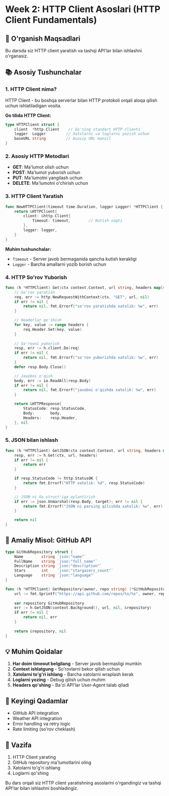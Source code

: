 # Week 2: HTTP Client Asoslari (HTTP Client Fundamentals)

## 🎯 O'rganish Maqsadlari

Bu darsda siz HTTP client yaratish va tashqi API'lar bilan ishlashni o'rganasiz.

## 📚 Asosiy Tushunchalar

### 1. HTTP Client nima?

HTTP Client - bu boshqa serverlar bilan HTTP protokoli orqali aloqa qilish uchun ishlatiladigan vosita.

**Go tilida HTTP Client:**
```go
type HTTPClient struct {
    client  *http.Client    // Go'ning standart HTTP clienti
    logger  Logger         // Xatolarni va loglarni yozish uchun
    baseURL string         // Asosiy URL manzil
}
```

### 2. Asosiy HTTP Metodlari

- **GET**: Ma'lumot olish uchun
- **POST**: Ma'lumot yuborish uchun  
- **PUT**: Ma'lumotni yangilash uchun
- **DELETE**: Ma'lumotni o'chirish uchun

### 3. HTTP Client Yaratish

```go
func NewHTTPClient(timeout time.Duration, logger Logger) *HTTPClient {
    return &HTTPClient{
        client: &http.Client{
            Timeout: timeout,        // Kutish vaqti
        },
        logger: logger,
    }
}
```

**Muhim tushunchalar:**
- `Timeout` - Server javob bermaganida qancha kutish kerakligi
- `Logger` - Barcha amallarni yozib borish uchun

### 4. HTTP So'rov Yuborish

```go
func (h *HTTPClient) Get(ctx context.Context, url string, headers map[string]string) (*HTTPResponse, error) {
    // So'rov yaratish
    req, err := http.NewRequestWithContext(ctx, "GET", url, nil)
    if err != nil {
        return nil, fmt.Errorf("so'rov yaratishda xatolik: %w", err)
    }

    // Headerlar qo'shish
    for key, value := range headers {
        req.Header.Set(key, value)
    }
    
    // So'rovni yuborish
    resp, err := h.client.Do(req)
    if err != nil {
        return nil, fmt.Errorf("so'rov yuborishda xatolik: %w", err)
    }
    defer resp.Body.Close()

    // Javobni o'qish
    body, err := io.ReadAll(resp.Body)
    if err != nil {
        return nil, fmt.Errorf("javobni o'qishda xatolik: %w", err)
    }

    return &HTTPResponse{
        StatusCode: resp.StatusCode,
        Body:       body,
        Headers:    resp.Header,
    }, nil
}
```

### 5. JSON bilan ishlash

```go
func (h *HTTPClient) GetJSON(ctx context.Context, url string, headers map[string]string, target interface{}) error {
    resp, err := h.Get(ctx, url, headers)
    if err != nil {
        return err
    }

    if resp.StatusCode != http.StatusOK {
        return fmt.Errorf("HTTP xatolik: %d", resp.StatusCode)
    }

    // JSON ni Go struct'iga aylantirish
    if err := json.Unmarshal(resp.Body, target); err != nil {
        return fmt.Errorf("JSON ni parsing qilishda xatolik: %w", err)
    }

    return nil
}
```

## 🔧 Amaliy Misol: GitHub API

```go
type GitHubRepository struct {
    Name        string `json:"name"`
    FullName    string `json:"full_name"`
    Description string `json:"description"`
    Stars       int    `json:"stargazers_count"`
    Language    string `json:"language"`
}

func (h *HTTPClient) GetRepository(owner, repo string) (*GitHubRepository, error) {
    url := fmt.Sprintf("https://api.github.com/repos/%s/%s", owner, repo)
    
    var repository GitHubRepository
    err := h.GetJSON(context.Background(), url, nil, &repository)
    if err != nil {
        return nil, err
    }
    
    return &repository, nil
}
```

## 💡 Muhim Qoidalar

1. **Har doim timeout belgilang** - Server javob bermasligi mumkin
2. **Context ishlatgung** - So'rovlarni bekor qilish uchun
3. **Xatolarni to'g'ri ishlang** - Barcha xatolarni wraplash kerak
4. **Loglarni yozing** - Debug qilish uchun muhim
5. **Headers qo'shing** - Ba'zi API'lar User-Agent talab qiladi

## 🎯 Keyingi Qadamlar

- GitHub API integration
- Weather API integration  
- Error handling va retry logic
- Rate limiting (so'rov cheklash)

## 📝 Vazifa

1. HTTP Client yarating
2. GitHub repository ma'lumotlarini oling
3. Xatolarni to'g'ri ishlang
4. Loglarni qo'shing

Bu dars orqali siz HTTP client yaratishning asoslarini o'rgandingiz va tashqi API'lar bilan ishlashni boshladingiz.